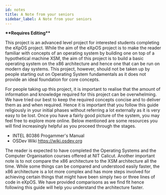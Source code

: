 ```yaml
---
id: notes
title: A Note from your seniors
sidebar_label: A Note from your seniors
---
```


__\*\*Requires Editing\*\*__

This project is an advanced level project for interested students completing the eXpOS project. While the aim of the eXpOS project is to make the reader familiar with concepts of an operating system by building one on top of a hypothetical machine XSM, the aim of this project is to build a basic operating system on the x86 architecture and hence one that can be run on modern day systems. This project, however, should not be taken up by people starting out on Operating System fundamentals as it does not provide an ideal foundation for core concepts.

For people taking up this project, it is important to realise that the amount of information and knowledge required for this project can be overwhelming. We have tried our best to keep the required concepts concise and to deliver them as and when required. Hence it is important that you follow this guide religiously in your initial phases without referring a lot externally as it is very easy to be lost. Once you have a fairly good picture of the system, you may feel free to explore more online. Below mentioned are some resources you will find increasingly helpful as you proceed through the stages.

* INTEL 80386 Progammer's Manual
* OSDev Wiki <https://wiki.osdev.org>

The reader is expected to have completed the Operating Systems and the Computer Organisation courses offered at NIT Calicut. Another important note is to not compare the x86 architecture to the XSM architecture all the time. While some things can be compared and understood easily faster, the x86 architecture is a lot more complex and has more steps involved for achieving certain things that might have been simply two or three lines of code in eXpOS. We have provided comparisons as we find fit hence following this guide will help you understand the architecture faster.